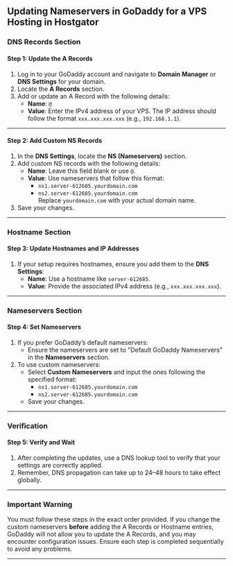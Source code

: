 ## Updating Nameservers in GoDaddy for a VPS Hosting in Hostgator

### DNS Records Section

#### Step 1: Update the A Records

1. Log in to your GoDaddy account and navigate to **Domain Manager** or **DNS Settings** for your domain.
2. Locate the **A Records** section.
3. Add or update an A Record with the following details:
   - **Name**: `@`
   - **Value**: Enter the IPv4 address of your VPS. The IP address should follow the format `xxx.xxx.xxx.xxx` (e.g., `192.168.1.1`).

---

#### Step 2: Add Custom NS Records

1. In the **DNS Settings**, locate the **NS (Nameservers)** section.
2. Add custom NS records with the following details:
   - **Name**: Leave this field blank or use `@`.
   - **Value**: Use nameservers that follow this format:
     - `ns1.server-612685.yourdomain.com`
     - `ns2.server-612685.yourdomain.com`  
       Replace `yourdomain.com` with your actual domain name.
3. Save your changes.

---

### Hostname Section

#### Step 3: Update Hostnames and IP Addresses

1. If your setup requires hostnames, ensure you add them to the **DNS Settings**:
   - **Name**: Use a hostname like `server-612685`.
   - **Value**: Provide the associated IPv4 address (e.g., `xxx.xxx.xxx.xxx`).

---

### Nameservers Section

#### Step 4: Set Nameservers

1. If you prefer GoDaddy’s default nameservers:
   - Ensure the nameservers are set to "Default GoDaddy Nameservers" in the **Nameservers** section.
2. To use custom nameservers:
   - Select **Custom Nameservers** and input the ones following the specified format:
     - `ns1.server-612685.yourdomain.com`
     - `ns2.server-612685.yourdomain.com`
   - Save your changes.

---

### Verification

#### Step 5: Verify and Wait

1. After completing the updates, use a DNS lookup tool to verify that your settings are correctly applied.
2. Remember, DNS propagation can take up to 24–48 hours to take effect globally.

---

### **Important Warning**

You must follow these steps in the exact order provided. If you change the custom nameservers **before** adding the A Records or Hostname entries, GoDaddy will not allow you to update the A Records, and you may encounter configuration issues. Ensure each step is completed sequentially to avoid any problems.

---
